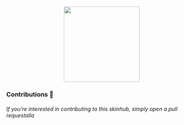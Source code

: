 <h1 align="center">
        <img src="https://i.imgur.com/WXgx7IS.png" width="200px"><br>
</h1>

### Contributions 🎉
###### If you're interested in contributing to this skinhub, simply open a pull requestalla